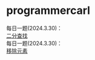# programmercarl

每日一题(2024.3.30)：  
[二分查找](https://leetcode.cn/problems/binary-search/solutions/2716192/da-qia-1-by-angry-easleyxq3-e59y/)  
每日一题(2024.3.30)：  
[移除元素](https://leetcode.cn/problems/remove-element/)  
